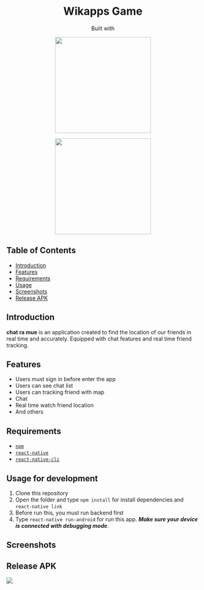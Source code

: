 <h1 align="center">Wikapps Game</h1>
<p align="center">
  Built with 
</p>
<p align="center">
  <img width="250" src="https://cdn.worldvectorlogo.com/logos/react-native-firebase-1.svg"/>
</p>
<p align="center">
  <img width="250" src="https://dpulze.com/wp/wp-content/uploads/2017/06/ChaTraMue-Logo-17.jpg"/>
</p>


## Table of Contents

- [Introduction](#introduction)
- [Features](#features)
- [Requirements](#requirements)
- [Usage](#usage-for-development)
- [Screenshots](#screenshots)
- [Release APK](#release-apk)

## Introduction
<b>chat ra mue</b> is an application created to find the location of our friends in real time and accurately. Equipped with chat features and real time friend tracking.

## Features
* Users must sign in before enter the app
* Users can see chat list
* Users can tracking friend with map
* Chat
* Real time watch friend location
* And others

## Requirements
* [`npm`](https://www.npmjs.com/get-npm)
* [`react-native`](https://facebook.github.io/react-native/docs/getting-started)
* [`react-native-cli`](https://facebook.github.io/react-native/docs/getting-started)


## Usage for development
1. Clone this repository
3. Open the folder and type `npm install` for install dependencies and `react-native link`
4. Before run this, you must run backend first
5. Type `react-native run-android` for run this app. ***Make sure your device is connected with debugging mode***.

## Screenshots


## Release APK
<a href="https://drive.google.com/file/d/1RNj5fWgeBNrsER470yqB2stZemFY5KbR/view?usp=sharing">
  <img src="https://img.shields.io/badge/Download%20on%20the-Google%20Drive-blue.svg?style=popout&logo=google-drive"/>
</a>


